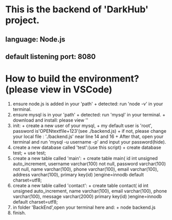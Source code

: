 # This is the backend of 'DarkHub' project.

## language: Node.js
## default listening port: 8080
# How to build the environment? (please view in VSCode)
  1. ensure node.js is added in your 'path'
    + detected: run 'node -v' in your terminal.
  2. ensure mysql is in your 'path'
    + detected: run 'mysql' in your terminal.
    + download and install: please view ''
  3. init:
    + create a new user of your mysql,
    + my default user is 'root', password is'OPENtextfile+123'(see ./backend.js)
    + if not, please change your local file : './backend.js' near line 14 and 16
    + After that, open your terminal and run 'mysql -u username -p' and input your password(hide).
  4. create a new database called 'test':(use this script)
    + create database test;
    + use test;
  5. create a new table called 'main':
    + create table main(
        id int unsigned auto_increment,
        username varchar(100) not null,
        password varchar(100) not null,
        name varchar(100),
        phone varchar(100),
        email varchar(100),
        address varchar(100),
        primary key(id)
    )engine=innodb default charset=utf8;
  6. create a new table called 'contact':
    + create table contact(
        id int unsigned auto_increment,
        name varchar(100),
        email varchar(100),
        phone varchar(100),
        message varchar(2000)
        primary key(id)
    )engine=innodb default charset=utf8;
  7. in folder 'BackEnd',open your terminal here and:
    + node backend.js
  8. finish.